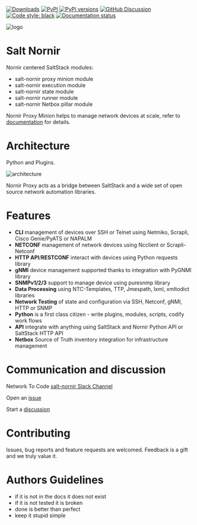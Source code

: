 [![Downloads][pepy-downloads-badge]][pepy-downloads-link]
[![PyPI][pypi-latest-release-badge]][pypi-latest-release-link]
[![PyPI versions][pypi-versions-badge]][pypi-versions-link]
[![GitHub Discussion][github-discussions-badge]][github-discussions-link]
[![Code style: black][black-badge]][black-link]
[![Documentation status][readthedocs-badge]][readthedocs-link]

![logo][logo]

# Salt Nornir

Nornir centered SaltStack modules:

- salt-nornir proxy minion module
- salt-nornir execution module
- salt-nornir state module
- salt-nornir runner module
- salt-nornir Netbox pillar module

Nornir Proxy Minion helps to manage network devices at scale, refer to
[documentation](https://salt-nornir.readthedocs.io/en/latest/index.html)
for details.

# Architecture

Python and Plugins.

![architecture][architecture]

Nornir Proxy acts as a bridge between SaltStack and a wide set of open
source network automation libraries.

# Features

- **CLI** management of devices over SSH or Telnet using Netmiko, Scrapli, Cisco Genie/PyATS or NAPALM
- **NETCONF** management of network devices using Ncclient or Scrapli-Netconf
- **HTTP API**/**RESTCONF** interact with devices using Python requests library
- **gNMI** device management supported thanks to integration with PyGNMI library
- **SNMPv1/2/3** support to manage device using puresnmp library
- **Data Processing** using NTC-Templates, TTP, Jmespath, lxml, xmltodict libraries
- **Network Testing** of state and configuration via SSH, Netconf, gNMI, HTTP or SNMP
- **Python** is a first class citizen - write plugins, modules, scripts, codify work flows
- **API** integrate with anything using SaltStack and Nornir Python API or SaltStack HTTP API
- **Netbox** Source of Truth inventory integration for infrastructure management

# Communication and discussion

Network To Code [salt-nornir Slack Channel](https://app.slack.com/client/T09LQ7E9E/C02MPR34DGF)

Open an [issue](https://github.com/dmulyalin/salt-nornir/issues)

Start a [discussion](https://github.com/dmulyalin/salt-nornir/discussions)

# Contributing

Issues, bug reports and feature requests are welcomed. Feedback is a gift and we truly value it.

# Authors Guidelines

- if it is not in the docs it does not exist
- if it is not tested it is broken
- done is better than perfect
- keep it stupid simple

[logo]:                        docs/source/_images/SaltNornirLogo.png "salt nornir logo"
[architecture]:                docs/source/_images/Nornir_proxy_minion_architecture_v2.png "salt nornir architecture"
[pepy-downloads-badge]:        https://pepy.tech/badge/salt-nornir
[pepy-downloads-link]:         https://pepy.tech/project/salt-nornir
[pypi-versions-badge]:         https://img.shields.io/pypi/pyversions/salt-nornir.svg
[pypi-versions-link]:          https://pypi.python.org/pypi/salt-nornir/
[readthedocs-badge]:           https://readthedocs.org/projects/salt-nornir/badge/?version=latest
[readthedocs-link]:            http://salt-nornir.readthedocs.io/?badge=latest
[pypi-latest-release-badge]:   https://img.shields.io/pypi/v/salt-nornir.svg
[pypi-latest-release-link]:    https://pypi.python.org/pypi/salt-nornir
[github-discussions-link]:     https://github.com/dmulyalin/salt-nornir/discussions
[github-discussions-badge]:    https://img.shields.io/static/v1?label=Discussions&message=Ask&color=blue&logo=github
[black-badge]:                 https://img.shields.io/badge/code%20style-black-000000.svg
[black-link]:                  https://github.com/psf/black
[github-tests-badge]:          https://github.com/dmulyalin/salt-nornir/actions/workflows/main.yml/badge.svg
[github-tests-link]:           https://github.com/dmulyalin/salt-nornir/actions

